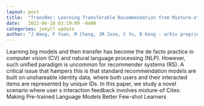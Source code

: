 ```yaml
---
layout: post
title:  "TransRec: Learning Transferable Recommendation from Mixture-of-Modality Feedback"
date:   2022-06-18 03:19:09 -0400
categories: jekyll update
author: "J Wang, F Yuan, M Cheng, JM Jose, C Yu, B Kong - arXiv preprint arXiv , 2022"
---
```

Learning big models and then transfer has become the de facto practice in computer vision (CV) and natural language processing (NLP). However, such unified paradigm is uncommon for recommender systems (RS). A critical issue that hampers this is that standard recommendation models are built on unshareable identity data, where both users and their interacted items are represented by unique IDs. In this paper, we study a novel scenario where user s interaction feedback involves mixture-of  Cites: Making Pre-trained Language Models Better Few-shot Learners